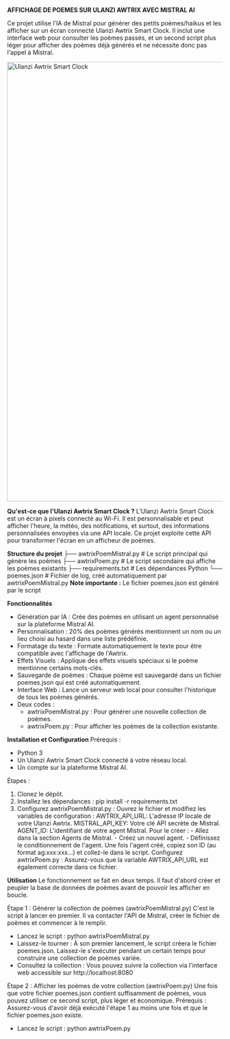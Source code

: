 **AFFICHAGE DE POEMES SUR ULANZI AWTRIX AVEC MISTRAL AI**

Ce projet utilise l'IA de Mistral pour générer des petits poèmes/haikus et les afficher sur un écran connecté Ulanzi Awtrix Smart Clock. 
Il inclut une interface web pour consulter les poèmes passés, et un second script plus léger pour afficher des poèmes déjà générés et ne nécessite donc pas l'appel à Mistral.

<img width="1024" alt="Ulanzi Awtrix Smart Clock" src="https://github.com/user-attachments/assets/487727da-05c9-4eda-b654-6a94492f4295" />

**Qu'est-ce que l'Ulanzi Awtrix Smart Clock ?**
L'Ulanzi Awtrix Smart Clock est un écran à pixels connecté au Wi-Fi. 
Il est personnalisable et peut afficher l'heure, la météo, des notifications, et surtout, des informations personnalisées envoyées via une API locale. 
Ce projet exploite cette API pour transformer l'écran en un afficheur de poèmes.

**Structure du projet**
├── awtrixPoemMistral.py  # Le script principal qui génère les poèmes
├── awtrixPoem.py         # Le script secondaire qui affiche les poèmes existants
├── requirements.txt      # Les dépendances Python
└── poemes.json           # Fichier de log, créé automatiquement par awtrixPoemMistral.py
**Note importante :** Le fichier poemes.json est généré par le script

**Fonctionnalités**
- Génération par IA : Crée des poèmes en utilisant un agent personnalisé sur la plateforme Mistral AI.
- Personnalisation : 20% des poèmes générés mentionnent un nom ou un lieu choisi au hasard dans une liste prédéfinie.
- Formatage du texte : Formate automatiquement le texte pour être compatible avec l'affichage de l'Awtrix.
- Effets Visuels : Applique des effets visuels spéciaux si le poème mentionne certains mots-clés.
- Sauvegarde de poèmes : Chaque poème est sauvegardé dans un fichier poemes.json qui est créé automatiquement.
- Interface Web : Lance un serveur web local pour consulter l'historique de tous les poèmes générés.
- Deux codes :
    - awtrixPoemMistral.py : Pour générer une nouvelle collection de poèmes.
    - awtrixPoem.py : Pour afficher les poèmes de la collection existante.

**Installation et Configuration**
Prérequis :
- Python 3
- Un Ulanzi Awtrix Smart Clock connecté à votre réseau local.
- Un compte sur la plateforme Mistral AI.
  
Étapes :
1. Clonez le dépôt.
2. Installez les dépendances : pip install -r requirements.txt
3. Configurez awtrixPoemMistral.py :
      Ouvrez le fichier et modifiez les variables de configuration :
        AWTRIX_API_URL: L'adresse IP locale de votre Ulanzi Awtrix.
        MISTRAL_API_KEY: Votre clé API secrète de Mistral.
        AGENT_ID: L'identifiant de votre agent Mistral.
      Pour le créer :
        - Allez dans la section Agents de Mistral.
        - Créez un nouvel agent.
        - Définissez le conditionnement de l'agent.
      Une fois l'agent créé, copiez son ID (au format ag:xxx:xxx...) et collez-le dans le script.
   Configurez awtrixPoem.py :
      Assurez-vous que la variable AWTRIX_API_URL est également correcte dans ce fichier. 

**Utilisation**
Le fonctionnement se fait en deux temps. Il faut d'abord créer et peupler la base de données de poèmes avant de pouvoir les afficher en boucle.

Étape 1 : Générer la collection de poèmes (awtrixPoemMistral.py)
C'est le script à lancer en premier. Il va contacter l'API de Mistral, créer le fichier de poèmes et commencer à le remplir.

- Lancez le script : python awtrixPoemMistral.py
- Laissez-le tourner : À son premier lancement, le script créera le fichier poemes.json. Laissez-le s'exécuter pendant un certain temps pour construire une collection de poèmes variée.
- Consultez la collection : Vous pouvez suivre la collection via l'interface web accessible sur http://localhost:8080

Étape 2 : Afficher les poèmes de votre collection (awtrixPoem.py)
Une fois que votre fichier poemes.json contient suffisamment de poèmes, vous pouvez utiliser ce second script, plus léger et économique.
Prérequis : Assurez-vous d'avoir déjà exécuté l'étape 1 au moins une fois et que le fichier poemes.json existe.

- Lancez le script : python awtrixPoem.py
